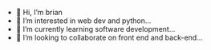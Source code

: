 - 👋 Hi, I’m brian
- 👀 I’m interested in web dev and python...
- 🌱 I’m currently learning software development...
- 💞️ I’m looking to collaborate on front end and back-end...


<!---
brian22-source/brian22-source is a ✨ special ✨ repository because its `README.md` (this file) appears on your GitHub profile.
You can click the Preview link to take a look at your changes.
--->
